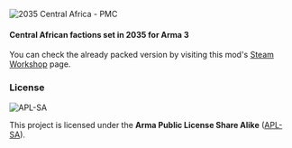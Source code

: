 ![2035 Central Africa - PMC](https://steamuserimages-a.akamaihd.net/ugc/1806518441368477908/1A4AABF928868512C2F954FD30D773667AB940E7/?imw=637&imh=358&ima=fit&impolicy=Letterbox&imcolor=%23000000&letterbox=true)
#### Central African factions set in 2035 for Arma 3
 
You can check the already packed version by visiting this mod's [Steam Workshop](https://steamcommunity.com/sharedfiles/filedetails/?id=2810290629) page.

### License
![APL-SA](https://i.imgur.com/VgZW2Qa.png)

This project is licensed under the **Arma Public License Share Alike** ([APL-SA](../master/LICENSE)).
